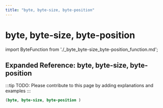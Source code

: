 ```yaml
---
title: "byte, byte-size, byte-position"
---
```


# byte, byte-size, byte-position

import ByteFunction from './_byte_byte-size_byte-position_function.md';

<ByteFunction />

## Expanded Reference: byte, byte-size, byte-position

:::tip
TODO: Please contribute to this page by adding explanations and examples
:::

```lisp
(byte, byte-size, byte-position )
```
